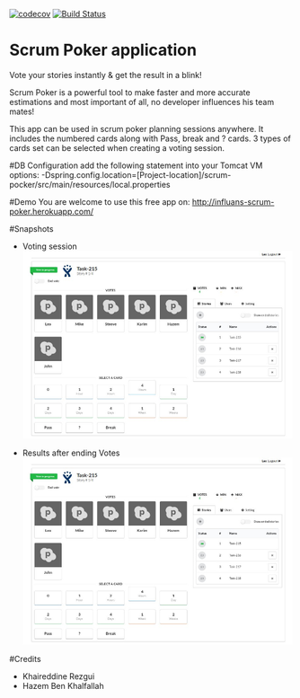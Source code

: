 [![codecov](https://codecov.io/gh/Hazem-Ben-Khalfallah/scrum-poker-planning/branch/master/graph/badge.svg)](https://codecov.io/gh/Hazem-Ben-Khalfallah/scrum-poker-planning) [![Build Status](https://travis-ci.org/Hazem-Ben-Khalfallah/scrum-poker-planning.svg?branch=master)](https://travis-ci.org/Hazem-Ben-Khalfallah/scrum-poker-planning````````)

# Scrum Poker application
Vote your stories instantly & get the result in a blink!

Scrum Poker is a powerful tool to make faster and more accurate estimations and most important of all, no developer influences his team mates!

This app can be used in scrum poker planning sessions anywhere. It includes the numbered cards along with Pass, break and ? cards. 3 types of cards set can be selected when creating a voting session.

#DB Configuration
add the following statement into your Tomcat VM options:
-Dspring.config.location=[Project-location]/scrum-pocker/src/main/resources/local.properties

#Demo
You are welcome to use this free app on: 
http://influans-scrum-poker.herokuapp.com/

#Snapshots
- Voting session
![Voting on a Story](./snapshots/voting.jpg)

- Results after ending Votes
![Display results](./snapshots/voting.jpg)

#Credits
- Khaireddine Rezgui
- Hazem Ben Khalfallah

